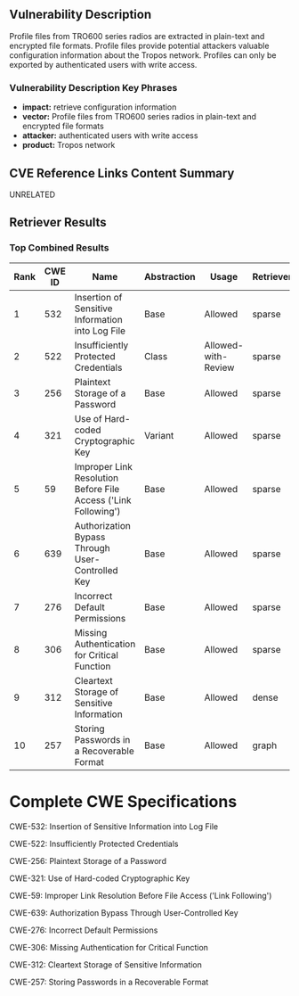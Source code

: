 ## Vulnerability Description
Profile files from TRO600 series radios are extracted in plain-text and encrypted file formats. Profile files provide potential attackers valuable configuration information about the Tropos network. Profiles can only be exported by authenticated users with write access.

### Vulnerability Description Key Phrases
- **impact:** retrieve configuration information
- **vector:** Profile files from TRO600 series radios in plain-text and encrypted file formats
- **attacker:** authenticated users with write access
- **product:** Tropos network

## CVE Reference Links Content Summary
UNRELATED

## Retriever Results

### Top Combined Results

| Rank | CWE ID | Name | Abstraction | Usage  | Retrievers | Individual Scores |
|------|--------|------|-------------|-------|------------|-------------------|
| 1 | 532 | Insertion of Sensitive Information into Log File | Base | Allowed | sparse | 0.067 |
| 2 | 522 | Insufficiently Protected Credentials | Class | Allowed-with-Review | sparse | 0.066 |
| 3 | 256 | Plaintext Storage of a Password | Base | Allowed | sparse | 0.063 |
| 4 | 321 | Use of Hard-coded Cryptographic Key | Variant | Allowed | sparse | 0.061 |
| 5 | 59 | Improper Link Resolution Before File Access ('Link Following') | Base | Allowed | sparse | 0.057 |
| 6 | 639 | Authorization Bypass Through User-Controlled Key | Base | Allowed | sparse | 0.057 |
| 7 | 276 | Incorrect Default Permissions | Base | Allowed | sparse | 0.056 |
| 8 | 306 | Missing Authentication for Critical Function | Base | Allowed | sparse | 0.055 |
| 9 | 312 | Cleartext Storage of Sensitive Information | Base | Allowed | dense | 0.356 |
| 10 | 257 | Storing Passwords in a Recoverable Format | Base | Allowed | graph | 0.002 |



# Complete CWE Specifications

CWE-532: Insertion of Sensitive Information into Log File

CWE-522: Insufficiently Protected Credentials

CWE-256: Plaintext Storage of a Password

CWE-321: Use of Hard-coded Cryptographic Key

CWE-59: Improper Link Resolution Before File Access ('Link Following')

CWE-639: Authorization Bypass Through User-Controlled Key

CWE-276: Incorrect Default Permissions

CWE-306: Missing Authentication for Critical Function

CWE-312: Cleartext Storage of Sensitive Information

CWE-257: Storing Passwords in a Recoverable Format